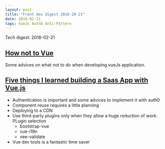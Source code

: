 ```yaml
---
layout: post
title: "Front dev digest 2018-20-21"
date: 2018-02-21
tags: VueJs Auth0 Anti-Pattern
---
```

Tech digest: 2018-02-21

## [How not to Vue](https://itnext.io/how-not-to-vue-18f16fe620b5)

Some advices on what not to do when developing vueJs application.

## [Five things I learned building a Saas App with Vue.js](https://hackernoon.com/five-things-i-learned-building-a-saas-app-with-vue-js-90b6a5acd275)

* Authentication is important and some advices to implement it with auth0
* Component reuse requires a little planning
* Deploying to a CDN
* Use third-party plugins only when they allow a huge reduction of work. PLugin selection
  * bootstrap-vue
  * vue-i18n
  * vee-validate
* Vue dev tools is a fantastic time saver
